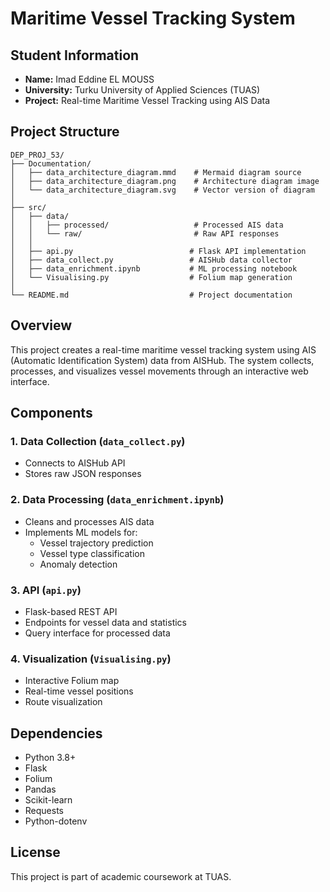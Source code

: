# Maritime Vessel Tracking System

## Student Information
- **Name:** Imad Eddine EL MOUSS
- **University:** Turku University of Applied Sciences (TUAS)
- **Project:** Real-time Maritime Vessel Tracking using AIS Data

## Project Structure
```
DEP_PROJ_53/
├── Documentation/
│   ├── data_architecture_diagram.mmd    # Mermaid diagram source
│   ├── data_architecture_diagram.png    # Architecture diagram image
│   └── data_architecture_diagram.svg    # Vector version of diagram
│
├── src/
│   ├── data/
│   │   ├── processed/                   # Processed AIS data
│   │   └── raw/                         # Raw API responses
│   │
│   ├── api.py                          # Flask API implementation
│   ├── data_collect.py                 # AISHub data collector
│   ├── data_enrichment.ipynb           # ML processing notebook
│   └── Visualising.py                  # Folium map generation
│
└── README.md                           # Project documentation
```

## Overview
This project creates a real-time maritime vessel tracking system using AIS (Automatic Identification System) data from AISHub. The system collects, processes, and visualizes vessel movements through an interactive web interface.

## Components

### 1. Data Collection (`data_collect.py`)
- Connects to AISHub API
- Stores raw JSON responses

### 2. Data Processing (`data_enrichment.ipynb`)
- Cleans and processes AIS data
- Implements ML models for:
  - Vessel trajectory prediction
  - Vessel type classification
  - Anomaly detection

### 3. API (`api.py`)
- Flask-based REST API
- Endpoints for vessel data and statistics
- Query interface for processed data

### 4. Visualization (`Visualising.py`)
- Interactive Folium map
- Real-time vessel positions
- Route visualization

## Dependencies
- Python 3.8+
- Flask
- Folium
- Pandas
- Scikit-learn
- Requests
- Python-dotenv

## License
This project is part of academic coursework at TUAS.